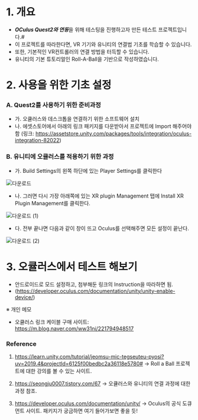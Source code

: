 # 1. 개요 

- ***OCulus Quest2와 연동***을 위해 테스팅을 진행하고자 만든 테스트 프로젝트입니다.#
- 이 프로젝트를 따라한다면, VR 기기와 유니티의 연결법 기초를 학습할 수 있습니다. 
- 또한, 기본적인 VR컨트롤러의 연결 방법을 터득할 수 있습니다. 
- 유니티의 기본 튜토리얼인 Roll-A-Ball을 기반으로 작성하였습니다. 

# 2. 사용을 위한 기초 설정  
### A. Quest2를 사용하기 위한 준비과정 
- 가. 오큘러스와 데스크톱을 연결하기 위한 소프트웨어 설치
- 나. 에셋스토어에서 아래의 링크 패키지를 다운받아서 프로젝트에 Import 해주어야함
(링크: https://assetstore.unity.com/packages/tools/integration/oculus-integration-82022)

### B. 유니티에 오큘러스를 적용하기 위한 과정 
- 가. Build Settings의 왼쪽 하단에 있는 Player Settings를 클릭한다

![다운로드](https://user-images.githubusercontent.com/68228162/161007608-c3ad720f-0df7-4097-8ff4-21ef6a36e01e.jpg)

 

- 나. 그러면 다시 가장 아래쪽에 있는 XR plugin Management 탭에 Install XR Plugin Management를 클릭한다.

![다운로드 (1)](https://user-images.githubusercontent.com/68228162/161007625-95cf8b04-1f5b-4ec1-b568-2bf884ed4b8a.jpg)

 
- 다.  전부 끝나면 다음과 같이 창이 뜨고 Oculus를 선택해주면 모든 설정이 끝난다.

![다운로드 (2)](https://user-images.githubusercontent.com/68228162/161007631-58a494db-11eb-4523-94ca-08ed165664aa.jpg)


# 3. 오큘러스에서 테스트 해보기
- 안드로이드로 모드 설정하고, 첨부해둔 링크의 Instruction을 따라하면 됨. 
- (https://developer.oculus.com/documentation/unity/unity-enable-device/)


※ 개인 메모
- 오큘러스 링크 케이블 구매 사이트: https://m.blog.naver.com/ww31ni/221794948517 


### Reference
1. https://learn.unity.com/tutorial/jeomsu-mic-tegseuteu-pyosi?uv=2019.4&projectId=6125f00bedbc2a36118e5780#
→ Roll a Ball 프로젝트에 대한 강의를 볼 수 있는 사이트. 

2. https://seongju0007.tistory.com/67
→ 오큘러스와 유니티의 연결 과정에 대한 과정 참조. 

3. https://developer.oculus.com/documentation/unity/
→ Oculus의 공식 도큐먼트 사이트. 패키지가 궁금하면 여기 들어가보면 좋을 듯! 
